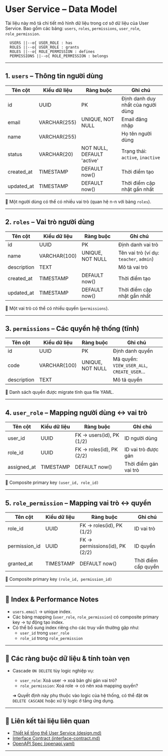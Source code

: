 # User Service – Data Model

Tài liệu này mô tả chi tiết mô hình dữ liệu trong cơ sở dữ liệu của User Service. Bao gồm các bảng: `users`, `roles`, `permissions`, `user_role`, `role_permission`.

```erDiagram
  USERS ||--o{ USER_ROLE : has
  ROLES ||--o{ USER_ROLE : grants
  ROLES ||--o{ ROLE_PERMISSION : defines
  PERMISSIONS ||--o{ ROLE_PERMISSION : belongs
```

---

## 1. `users` – Thông tin người dùng

| Tên cột      | Kiểu dữ liệu     | Ràng buộc                 | Ghi chú                                    |
|--------------|------------------|---------------------------|---------------------------------------------|
| id           | UUID             | PK                        | Định danh duy nhất của người dùng           |
| email        | VARCHAR(255)     | UNIQUE, NOT NULL          | Email đăng nhập                             |
| name         | VARCHAR(255)     |                           | Họ tên người dùng                            |
| status       | VARCHAR(20)      | NOT NULL, DEFAULT 'active'| Trạng thái: `active`, `inactive`            |
| created_at   | TIMESTAMP        | DEFAULT now()             | Thời điểm tạo                               |
| updated_at   | TIMESTAMP        | DEFAULT now()             | Thời điểm cập nhật gần nhất                 |

📌 Một người dùng có thể có nhiều vai trò (quan hệ n-n với bảng `roles`).

---

## 2. `roles` – Vai trò người dùng

| Tên cột      | Kiểu dữ liệu     | Ràng buộc                 | Ghi chú                                    |
|--------------|------------------|---------------------------|---------------------------------------------|
| id           | UUID             | PK                        | Định danh vai trò                           |
| name         | VARCHAR(100)     | UNIQUE, NOT NULL          | Tên vai trò (ví dụ: `teacher`, `admin`)     |
| description  | TEXT             |                           | Mô tả vai trò                                |
| created_at   | TIMESTAMP        | DEFAULT now()             | Thời điểm tạo                               |
| updated_at   | TIMESTAMP        | DEFAULT now()             | Thời điểm cập nhật gần nhất                 |

📌 Một vai trò có thể có nhiều quyền (`permissions`).

---

## 3. `permissions` – Các quyền hệ thống (tĩnh)

| Tên cột      | Kiểu dữ liệu     | Ràng buộc                 | Ghi chú                                      |
|--------------|------------------|---------------------------|-----------------------------------------------|
| id           | UUID             | PK                        | Định danh quyền                               |
| code         | VARCHAR(100)     | UNIQUE, NOT NULL          | Mã quyền: `VIEW_USER_ALL`, `CREATE_USER`...   |
| description  | TEXT             |                           | Mô tả quyền                                   |

📌 Danh sách quyền được migrate tĩnh qua file YAML.

---

## 4. `user_role` – Mapping người dùng ↔ vai trò

| Tên cột   | Kiểu dữ liệu | Ràng buộc                                | Ghi chú                      |
|-----------|--------------|------------------------------------------|-------------------------------|
| user_id   | UUID         | FK → users(id), PK (1/2)                 | ID người dùng                 |
| role_id   | UUID         | FK → roles(id), PK (2/2)                 | ID vai trò được gán          |
| assigned_at | TIMESTAMP  | DEFAULT now()                            | Thời điểm gán vai trò        |

📌 Composite primary key `(user_id, role_id)`

---

## 5. `role_permission` – Mapping vai trò ↔ quyền

| Tên cột       | Kiểu dữ liệu | Ràng buộc                                | Ghi chú                      |
|---------------|--------------|------------------------------------------|-------------------------------|
| role_id       | UUID         | FK → roles(id), PK (1/2)                 | ID vai trò                    |
| permission_id | UUID         | FK → permissions(id), PK (2/2)          | ID quyền                      |
| granted_at    | TIMESTAMP    | DEFAULT now()                            | Thời điểm cấp quyền           |

📌 Composite primary key `(role_id, permission_id)`

---

## 📌 Index & Performance Notes

- `users.email` → unique index.
- Các bảng mapping (`user_role`, `role_permission`) có composite primary key → tự động tạo index.
- Có thể bổ sung index riêng cho các truy vấn thường gặp như:
  - `user_id` trong `user_role`
  - `role_id` trong `role_permission`

---

## 🔐 Các ràng buộc dữ liệu & tính toàn vẹn

- Cascade `ON DELETE` tùy logic nghiệp vụ:
  - `user_role`: Xoá user → xoá bản ghi gán vai trò?
  - `role_permission`: Xoá role → có nên xoá mapping quyền?

  ➜ Quyết định này phụ thuộc vào logic của hệ thống, có thể đặt `ON DELETE CASCADE` hoặc xử lý logic ở tầng ứng dụng.

---

## 🔁 Liên kết tài liệu liên quan

- [Thiết kế tổng thể User Service (design.md)](./design.md)
- [Interface Contract (interface-contract.md)](./interface-contract.md)
- [OpenAPI Spec (openapi.yaml)](./openapi.yaml)

---

